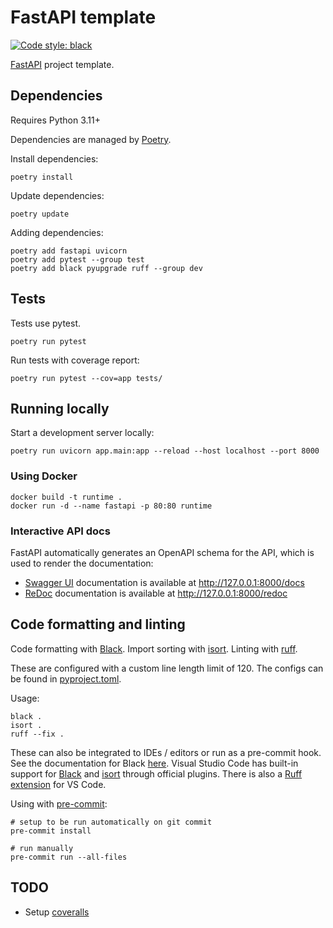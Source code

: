 # FastAPI template

[![Code style: black](https://img.shields.io/badge/code%20style-black-000000.svg)](https://github.com/psf/black)

[FastAPI](https://github.com/tiangolo/fastapi) project template.

## Dependencies

Requires Python 3.11+

Dependencies are managed by [Poetry](https://python-poetry.org/docs/).

Install dependencies:

```shell
poetry install
```

Update dependencies:

```shell
poetry update
```

Adding dependencies:

```shell
poetry add fastapi uvicorn
poetry add pytest --group test
poetry add black pyupgrade ruff --group dev
```

## Tests

Tests use pytest.

```shell
poetry run pytest
```

Run tests with coverage report:

```shell
poetry run pytest --cov=app tests/
```

## Running locally

Start a development server locally:

```shell
poetry run uvicorn app.main:app --reload --host localhost --port 8000
```

### Using Docker

```shell
docker build -t runtime .
docker run -d --name fastapi -p 80:80 runtime
```

### Interactive API docs

FastAPI automatically generates an OpenAPI schema for the API,
which is used to render the documentation:

- [Swagger UI](https://github.com/swagger-api/swagger-ui) documentation is available at <http://127.0.0.1:8000/docs>
- [ReDoc](https://github.com/Redocly/redoc) documentation is available at <http://127.0.0.1:8000/redoc>

## Code formatting and linting

Code formatting with [Black](https://github.com/psf/black).
Import sorting with [isort](https://github.com/PyCQA/isort).
Linting with [ruff](https://github.com/charliermarsh/ruff).

These are configured with a custom line length limit of 120.
The configs can be found in [pyproject.toml](./pyproject.toml).

Usage:

```shell
black .
isort .
ruff --fix .
```

These can also be integrated to IDEs / editors or run as a pre-commit hook.
See the documentation for Black [here](https://black.readthedocs.io/en/stable/integrations/editors.html).
Visual Studio Code has built-in support for
[Black](https://marketplace.visualstudio.com/items?itemName=ms-python.black-formatter)
and
[isort](https://marketplace.visualstudio.com/items?itemName=ms-python.isort)
through official plugins.
There is also a [Ruff extension](https://github.com/charliermarsh/ruff-vscode) for VS Code.

Using with [pre-commit](https://pre-commit.com/):

```shell
# setup to be run automatically on git commit
pre-commit install

# run manually
pre-commit run --all-files
```

## TODO

- Setup [coveralls](https://coveralls.io/)
